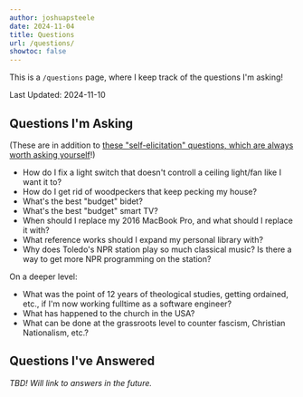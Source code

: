 ```yaml
---
author: joshuapsteele
date: 2024-11-04
title: Questions
url: /questions/
showtoc: false
---
```


This is a `/questions` page, where I keep track of the questions I'm asking!

Last Updated: 2024-11-10

## Questions I'm Asking

(These are in addition to [these "self-elicitation" questions, which are always worth asking yourself](/questions-worth-asking/)!)

- How do I fix a light switch that doesn't controll a ceiling light/fan like I want it to?
- How do I get rid of woodpeckers that keep pecking my house?
- What's the best "budget" bidet?
- What's the best "budget" smart TV?
- When should I replace my 2016 MacBook Pro, and what should I replace it with?
- What reference works should I expand my personal library with?
- Why does Toledo's NPR station play so much classical music? Is there a way to get more NPR programming on the station?

On a deeper level: 
- What was the point of 12 years of theological studies, getting ordained, etc., if I'm now working fulltime as a software engineer?
- What has happened to the church in the USA?
- What can be done at the grassroots level to counter fascism, Christian Nationalism, etc.?

## Questions I've Answered

*TBD! Will link to answers in the future.*